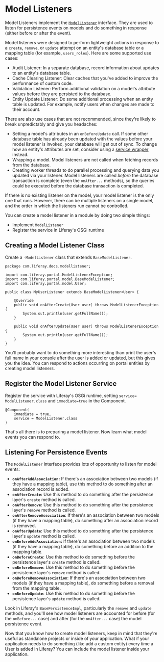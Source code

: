 # Model Listeners

Model Listeners implement the
[`ModelListener`](https://docs.liferay.com/portal/7.0/javadocs/portal-kernel/com/liferay/portal/kernel/model/ModelListener.html)
interface. They are used to listen for persistence events on models and do
something in response (either before or after the event).

Model listeners were designed to perform lightweight actions in response to a
`create`, `remove`, or `update` attempt on an entity's database table or a
mapping table (for example, `users_roles`). Here are some supported use cases:

-  Audit Listener: In a separate database, record information about updates to
   an entity's database table.
-  Cache Clearing Listener: Clear caches that you've added to improve the
   performance of custom code.
-  Validation Listener: Perform additional validation on a model's attribute
   values before they are persisted to the database.
-  Entity Update Listener: Do some additional processing when an entity table is
   updated. For example, notify users when changes are made to their account.

There are also use cases that are not recommended, since they're likely to break
unpredictably and give you headaches:

-  Setting a model's attributes in an `onBeforeUpdate` call. If some other
   database table has already been updated with the values before your model
listener is invoked, your database will get out of sync. To change how an entity's
attributes are set, consider using a [service wrapper](/develop/tutorials/-/knowledge_base/7-0/customizing-liferay-services-service-wrappers)
instead.
-  Wrapping a model. Model listeners are not called when fetching records from
   the database.
-  Creating worker threads to do parallel processing and querying data you
   updated via your listener. Model listeners are called *before* the database
transaction is complete (even the `onAfter...` methods), so the queries could be
executed before the database transaction is completed.

If there is no existing listener on the model, your model listener is the only
one that runs. However, there can be multiple listeners on a single model, and
the order in which the listeners run cannot be controlled. 

You can create a model listener in a module by doing two simple things:

-  Implement `ModelListener` 
-  Register the service in Liferay's OSGi runtime

## Creating a Model Listener Class [](id=creating-a-modellistener-class)

Create a `-ModelListener` class that extends `BaseModelListener`. 

    package com.liferay.docs.modellistener;

    import com.liferay.portal.ModelListenerException;
    import com.liferay.portal.model.BaseModelListener;
    import com.liferay.portal.model.User;

    public class MyUserListener extends BaseModelListener<User> {
        
        @Override
        public void onAfterCreate(User user) throws ModelListenerException {
            System.out.println(user.getFullName());
        }
        
        public void onAfterUpdate(User user) throws ModelListenerException {
            System.out.println(user.getFullName());
        }
    }

You'll probably want to do something more interesting than print the user's
full name in your console after the user is added or updated, but this gives you
the idea. You can respond to actions occurring on portal entities by creating
model listeners.

## Register the Model Listener Service

Register the service with Liferay's OSGi runtime, setting `service=
ModelListener.class` and `immediate=true` in the Component.

    @Component(
        immediate = true,
        service = ModelListener.class
    )

That's all there is to preparing a model listener. Now learn what model events
you can respond to.

## Listening For Persistence Events

The `ModelListener` interface provides lots of opportunity to listen for model
events:

-  **`onAfterAddAssociation`:** If there's an association between two models (if
   they have a mapping table), use this method to do something after an
association record is added.
-  **`onAfterCreate`:** Use this method to do something after the persistence
   layer's `create` method is called.
-  **`onAfterRemove`:** Use this method to do something after the persistence
   layer's `remove` method is called.
-  **`onAfterRemoveAssociation`:** If there's an association between two models
   (if they have a mapping table), do something after an association record is
removed.
-  **`onAfterUpdate`:** Use this method to do something after the persistence
   layer's `update` method is called.
-  **`onBeforeAddAssociation`:** If there's an association between two models (if
   they have a mapping table), do something before an addition to the mapping
table.
-  **`onBeforeCreate`:** Use this method to do something before the persistence
   layer's `create` method is called.
-  **`onBeforeRemove`:** Use this method to do something before the persistence
   layer's `remove` method is called.
-  **`onBeforeRemoveAssociation`:** If there's an association between two models (if
   they have a mapping table), do something before a removal from the mapping
table.
-  **`onBeforeUpdate`:** Use this method to do something before the persistence
   layer's `update` method is called.

Look in Liferay's `BasePersistenceImpl`, particularly the `remove` and `update` methods,
and you'll see how model listeners are accounted for before (for the `onBefore...` case)
and after (for the `onAfter...` case) the model persistence event.

Now that you know how to create model listeners, keep in mind that they're
useful as standalone projects or inside of your application. What if your
application needs to do something (like add a custom entity) every time a User
is added in Liferay? You can include the model listener inside your application.
